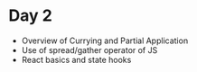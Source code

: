 # Day 2
- Overview of Currying and Partial Application
- Use of spread/gather operator of JS
- React basics and state hooks
